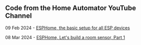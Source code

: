 ## Code from the Home Automator YouTube Channel

09 Feb 2024 - [ESPHome, the basic setup for all ESP devices](/Tutorial%201%20-%20Basic%20Setup%20for%20all%20Devices/)

08 Mar 2024 - [ESPHome, Let's build a room sensor, Part 1](/Lets_build_a_room_sensor/Part%201/)